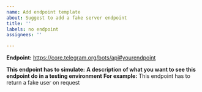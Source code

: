 ```yaml
---
name: Add endpoint template
about: Suggest to add a fake server endpoint
title: ''
labels: no endpoint
assignees: ''

---
```


<!-- I will eventually add every endpoint, but if you want to speed up the development of a specific endpoint, you can make this issue! -->

**Endpoint:**
https://core.telegram.org/bots/api#yourendpoint

**This endpoint has to simulate:**
__A description of what you want to see this endpoint do in a testing environment__
__For example:__
This endpoint has to return a fake user on request
<!-- Important!!!! Remember that this crate doesn't have access to telegram! If a request is made to get a user, this crate can't get the real user, it doesn't know anything about it! So, it has to fake it. BUT this crate emulates messages as if they were actually sent, so you can ask for something like "This endpoint has to change this message in that way" -->
